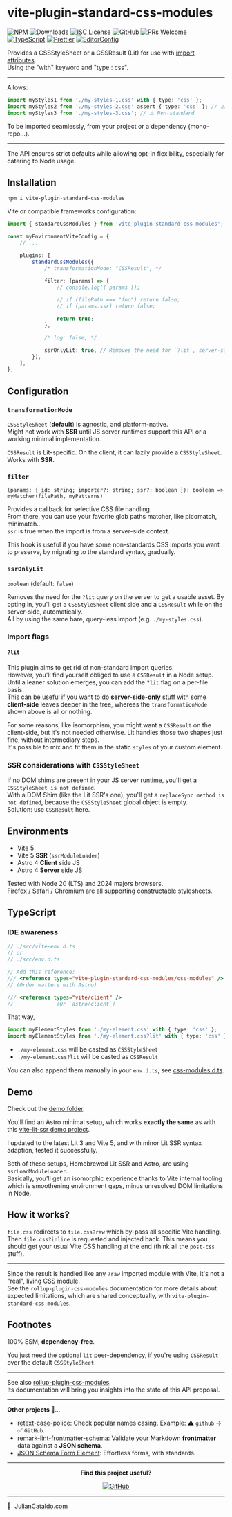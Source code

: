 # vite-plugin-standard-css-modules

[![NPM](https://img.shields.io/npm/v/vite-plugin-standard-css-modules)](https://www.npmjs.com/package/vite-plugin-standard-css-modules)
![Downloads](https://img.shields.io/npm/dt/vite-plugin-standard-css-modules)
[![ISC License](https://img.shields.io/npm/l/vite-plugin-standard-css-modules)](./LICENSE)
[![GitHub](https://img.shields.io/badge/Repository-222222?logo=github)](https://github.com/JulianCataldo/vite-plugin-standard-css-modules)
[![PRs Welcome](https://img.shields.io/badge/PRs-welcome-brightgreen)](https://makeapullrequest.com)  
[![TypeScript](https://img.shields.io/badge/TypeScript-333333?logo=typescript)](http://www.typescriptlang.org/)
[![Prettier](https://img.shields.io/badge/Prettier-333333?logo=prettier)](https://prettier.io)
[![EditorConfig](https://img.shields.io/badge/EditorConfig-333333?logo=editorconfig)](https://editorconfig.org)

Provides a CSSStyleSheet or a CSSResult (Lit) for use with [import attributes](https://tc39.es/proposal-import-attributes/).  
Using the "with" keyword and "type : css".

---

Allows:

```ts
import myStyles1 from './my-styles-1.css' with { type: 'css' };
import myStyles2 from './my-styles-2.css' assert { type: 'css' }; // ⚠️ Deprecated
import myStyles3 from './my-styles-3.css'; // ⚠️ Non-standard
```

To be imported seamlessly, from your project or a dependency (mono-repo…).

---

The API ensures strict defaults while allowing opt-in flexibility, especially for catering to Node usage.

## Installation

```
npm i vite-plugin-standard-css-modules
```

Vite or compatible frameworks configuration:

```ts
import { standardCssModules } from 'vite-plugin-standard-css-modules';

const myEnvironmentViteConfig = {
	// ...

	plugins: [
		standardCssModules({
			/* transformationMode: "CSSResult", */

			filter: (params) => {
				// console.log({ params });

				// if (filePath === "foo") return false;
				// if (params.ssr) return false;

				return true;
			},

			/* log: false, */

			ssrOnlyLit: true, // Removes the need for `?lit`, server-side.
		}),
	],
};
```

## Configuration

### `transformationMode`

`CSSStyleSheet` (**default**) is agnostic, and platform-native.  
Might not work with **SSR** until JS server runtimes support this API or a working minimal implementation.

`CSSResult` is Lit-specific. On the client, it can lazily provide a `CSSStyleSheet`.  
Works with **SSR**.

### `filter`

`(params: { id: string; importer?: string; ssr?: boolean }): boolean => myMatcher(filePath, myPatterns)`

Provides a callback for selective CSS file handling.  
From there, you can use your favorite glob paths matcher, like picomatch, minimatch…  
`ssr` is true when the import is from a server-side context.

This hook is useful if you have some non-standards CSS imports you want to preserve, by migrating to the standard syntax, gradually.

### `ssrOnlyLit`

`boolean` (default: `false`)

Removes the need for the `?lit` query on the server to get a usable asset.
By opting in, you'll get a `CSSStyleSheet` client side and a `CSSResult` while on the server-side, automatically.  
All by using the same bare, query-less import (e.g. `./my-styles.css`).

### Import flags

#### `?lit`

This plugin aims to get rid of non-standard import queries.  
However, you'll find yourself obliged to use a `CSSResult` in a Node setup.  
Until a leaner solution emerges, you can add the `?lit` flag on a per-file basis.  
This can be useful if you want to do **server-side-only** stuff with some **client-side**
leaves deeper in the tree, whereas the `transformationMode` shown above is all or nothing.

For some reasons, like isomorphism, you might want a `CSSResult` on the client-side, but it's not needed otherwise.
Lit handles those two shapes just fine, without intermediary steps.  
It's possible to mix and fit them in the static `styles` of your custom element.

### SSR considerations with `CSSStyleSheet`

If no DOM shims are present in your JS server runtime, you'll get a `CSSStyleSheet is not defined`.  
With a DOM Shim (like the Lit SSR's one), you'll get a `replaceSync method is not defined`, because the `CSSStyleSheet` global object is empty.  
Solution: use `CSSResult` here.

## Environments

- Vite 5
- Vite 5 **SSR** (`ssrModuleLoader`)
- Astro 4 **Client** side JS
- Astro 4 **Server** side JS

Tested with Node 20 (LTS) and 2024 majors browsers.  
Firefox / Safari / Chromium are all supporting constructable stylesheets.

## TypeScript

### IDE awareness

```ts
// ./src/vite-env.d.ts
// or
// ./src/env.d.ts

// Add this reference:
/// <reference types="vite-plugin-standard-css-modules/css-modules" />
// (Order matters with Astro)

/// <reference types="vite/client" />
//              (Or `astro/client`)
```

That way,

```ts
import myElementStyles from './my-element.css' with { type: 'css' };
import myElementStyles from './my-element.css?lit' with { type: 'css' };
```

- `./my-element.css` will be casted as `CSSStyleSheet`
- `./my-element.css?lit` will be casted as `CSSResult`

You can also append them manually in your `env.d.ts`, see [css-modules.d.ts](./css-modules.d.ts).

## Demo

Check out the [demo folder](https://github.com/JulianCataldo/vite-plugin-standard-css-modules).

You'll find an Astro minimal setup, which works **exactly the same** as with this
[vite-lit-ssr demo project](https://github.com/vikerman/vite-lit-ssr).

I updated to the latest Lit 3 and Vite 5, and with minor Lit SSR syntax adaption, tested it successfully.

Both of these setups, Homebrewed Lit SSR and Astro, are using `ssrLoadModuleLoader`.  
Basically, you'll get an isomorphic experience thanks to Vite internal tooling which is smoothening environment gaps, minus unresolved DOM limitations in Node.

## How it works?

`file.css` redirects to `file.css?raw` which by-pass all specific Vite handling.  
Then `file.css?inline` is requested and injected back. This means you should get your usual Vite CSS handling at the end (think all the `post-css` stuff).

---

Since the result is handled like any `?raw` imported module with Vite, it's not a "real", living CSS module.  
See the `rollup-plugin-css-modules` documentation for more details about expected limitations, which are shared conceptually, with `vite-plugin-standard-css-modules`.

## Footnotes

100% ESM, **dependency-free**.

You just need the optional `lit` peer-dependency, if you're using `CSSResult` over the default `CSSStyleSheet`.

---

See also [rollup-plugin-css-modules](https://www.npmjs.com/package/rollup-plugin-css-modules).  
Its documentation will bring you insights into the state of this API proposal.

---

**Other projects 👀**…

- [retext-case-police](https://github.com/JulianCataldo/retext-case-police): Check popular names casing. Example: ⚠️ `github` → ✅ `GitHub`.
- [remark-lint-frontmatter-schema](https://github.com/JulianCataldo/remark-lint-frontmatter-schema): Validate your Markdown **frontmatter** data against a **JSON schema**.
- [JSON Schema Form Element](https://github.com/json-schema-form-element/jsfe): Effortless forms, with standards.

---

<div align="center">

**Find this project useful?**

[![GitHub](https://img.shields.io/badge/Star_me_on_GitHub-222222?logo=github&style=social)](https://github.com/JulianCataldo/vite-plugin-standard-css-modules)

</div>

---

🔗  [JulianCataldo.com](https://www.juliancataldo.com)
